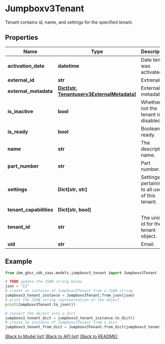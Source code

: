 # Jumpboxv3Tenant

Tenant contains id, name, and settings for the specified tenant.

## Properties

Name | Type | Description | Notes
------------ | ------------- | ------------- | -------------
**activation_date** | **datetime** | Date tenant was activated. | [optional] 
**external_id** | **str** | Extrenal id. | [optional] 
**external_metadata** | [**Dict[str, Tenantuserv3ExternalMetadata]**](Tenantuserv3ExternalMetadata.md) | External metadata. | [optional] 
**is_inactive** | **bool** | Whether or not the tenant is disabled. | [optional] 
**is_ready** | **bool** | Boolean is ready. | [optional] 
**name** | **str** | The descriptive name. | [optional] 
**part_number** | **str** | Part number. | [optional] 
**settings** | **Dict[str, str]** | Settings pertaining to all users of this tenant. | [optional] 
**tenant_capabilities** | **Dict[str, bool]** |  | [optional] 
**tenant_id** | **str** | The unique id for the tenant object. | [optional] 
**uid** | **str** | Email. | [optional] 

## Example

```python
from ibm_gdsc_sdk_saas.models.jumpboxv3_tenant import Jumpboxv3Tenant

# TODO update the JSON string below
json = "{}"
# create an instance of Jumpboxv3Tenant from a JSON string
jumpboxv3_tenant_instance = Jumpboxv3Tenant.from_json(json)
# print the JSON string representation of the object
print(Jumpboxv3Tenant.to_json())

# convert the object into a dict
jumpboxv3_tenant_dict = jumpboxv3_tenant_instance.to_dict()
# create an instance of Jumpboxv3Tenant from a dict
jumpboxv3_tenant_from_dict = Jumpboxv3Tenant.from_dict(jumpboxv3_tenant_dict)
```
[[Back to Model list]](../README.md#documentation-for-models) [[Back to API list]](../README.md#documentation-for-api-endpoints) [[Back to README]](../README.md)


